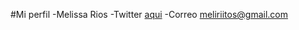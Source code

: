 #Mi perfil
-Melissa Rios
-Twitter [aqui](https://twitter.com/melissaatehor)
-Correo meliriitos@gmail.com
